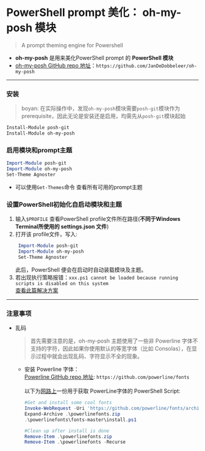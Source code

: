 # PowerShell prompt 美化： oh-my-posh 模块
> A prompt theming engine for Powershell   
- **oh-my-posh** 是用来美化PowerShell prompt 的 **PowerShell 模块**  
- [oh-my-posh GitHub repo 地址](https://github.com/JanDeDobbeleer/oh-my-posh)：`https://github.com/JanDeDobbeleer/oh-my-posh`  
<hr>

### 安装  
> boyan: 在实际操作中，发现`oh-my-posh`模块需要`posh-git`模块作为prerequisite，因此无论是安装还是启用，均需先从`posh-git`模块起始  
```ps1
Install-Module posh-git
Install-Module oh-my-posh
```

### 启用模块和prompt主题  
```ps1
Import-Module posh-git
Import-Module oh-my-posh
Set-Theme Agnoster  
```
- 可以使用`Get-Themes`命令 查看所有可用的prompt主题  



### 设置PowerShell初始化自启动模块和主题  
1. 输入`$PROFILE` 查看PowerShell profile文件所在路径(**不同于Windows Terminal所使用的 settings.json 文件**)
2. 打开该 profile文件，写入:  
   ```PowerShell.profile.ps1
    Import-Module posh-git
    Import-Module oh-my-posh
    Set-Theme Agnoster  
   ``` 
   此后，PowerShell 便会在启动时自动装载模块及主题。  
3. 若出现执行策略报错：`xxx.ps1 cannot be loaded because running scripts is disabled on this system`  
   [查看此篇解决方案](https://github.com/BoyanHou/Boyan-Hou-Software-Engineering-Notebook/blob/master/Windows/PowerShell/PowerShell%20%E6%8A%A5%E9%94%99.md)  
   
   
<hr>  


### 注意事项
- 乱码  
  > 首先需要注意的是，oh-my-posh 主题使用了一些非 Powerline 字体不支持的字符，因此如果你使用默认的等宽字体（比如 Consolas），在显示过程中就会出现乱码、字符显示不全的现象。  
  - 安装 Powerline 字体：   
    [Powerline GitHub repo 地址](https://github.com/powerline/fonts): `https://github.com/powerline/fonts`  
    <br>
    以下为[网路上](https://github.com/itknowledge4/QuickTips/blob/master/Spice%20up%20your%20Powershell%20prompt/commands.ps1)一份用于获取 PowerLine字体的 PowerShell Script:  
    ```getFont.ps1
    #Get and install some cool fonts
    Invoke-WebRequest -Uri 'https://github.com/powerline/fonts/archive/master.zip' -OutFile .\powerlinefonts.zip
    Expand-Archive .\powerlinefonts.zip
    .\powerlinefonts\fonts-master\install.ps1
    
    #Clean up after install is done
    Remove-Item .\powerlinefonts.zip
    Remove-Item .\powerlinefonts -Recurse
    ```
